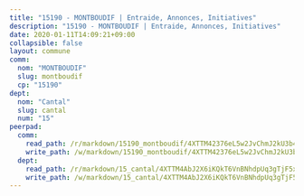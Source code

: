 ```yaml
---
title: "15190 - MONTBOUDIF | Entraide, Annonces, Initiatives"
description: "15190 - MONTBOUDIF | Entraide, Annonces, Initiatives"
date: 2020-01-11T14:09:21+09:00
collapsible: false
layout: commune
comm:
  nom: "MONTBOUDIF"
  slug: montboudif
  cp: "15190"
dept:
  nom: "Cantal"
  slug: cantal
  num: "15"
peerpad:
  comm:
    read_path: /r/markdown/15190_montboudif/4XTTM42376eL5w2JvChmJ2kU3b4GFpiPrpXsFFd46dE9nh9Qn
    write_path: /w/markdown/15190_montboudif/4XTTM42376eL5w2JvChmJ2kU3b4GFpiPrpXsFFd46dE9nh9Qn-K3TgU4QXmK5CxVisS4K5pDr9SezxuYW5QDNQbX9HP4jTMwkTWah7obCjGnzGrsSyHYFKmLa81NSpJBB9mPMBm1WJkxHq6rPC1p4h6v647seMsYT4kHKumsER87ykx3LzdcDQbWk2
  dept:
    read_path: /r/markdown/15_cantal/4XTTM4AbJ2X6iKQkT6VnBNhdpUq3gTjF5xvzeLXgyMbip7oZi
    write_path: /w/markdown/15_cantal/4XTTM4AbJ2X6iKQkT6VnBNhdpUq3gTjF5xvzeLXgyMbip7oZi-K3TgUzLxcVoV3Spfk4WRRT7ns4FZHP5DRn3T5Xt1HAMNkCgdMWpswwmyZFy1f4TzqjHqM6bwRLmH4WDVWsNZdM34scPnnmiNG41mKcAmEspoSpDYQr7FHqoFAfy15CJrkSEmsoqS
---
```



